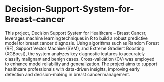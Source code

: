 # Decision-Support-System-for-Breast-cancer
This project, Decision Support System for Healthcare – Breast Cancer, leverages machine learning techniques in R to build a robust predictive model for breast cancer diagnosis. Using algorithms such as Random Forest (RF), Support Vector Machine (SVM), and Extreme Gradient Boosting (XGBoost), the system analyzes key diagnostic features to accurately classify malignant and benign cases. Cross-validation (CV) was employed to enhance model reliability and generalization. The project aims to support healthcare professionals with data-driven insights, improving early detection and decision-making in breast cancer management.
